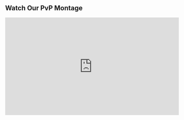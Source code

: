 <h2>Watch Our PvP Montage</h2>
<iframe width="560" height="315" 
    src="https://www.youtube.com/embed/YOUR_VIDEO_ID" 
    title="Da Hood PvP" frameborder="0" allowfullscreen>
</iframe>

